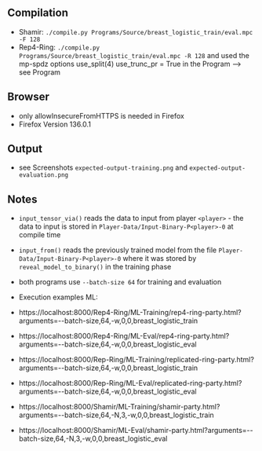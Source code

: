 ## Compilation

- Shamir: `./compile.py Programs/Source/breast_logistic_train/eval.mpc -F 128`
- Rep4-Ring: `./compile.py Programs/Source/breast_logistic_train/eval.mpc -R 128` and used the mp-spdz options use_split(4) use_trunc_pr = True in the Program --> see Program

## Browser

- only allowInsecureFromHTTPS is needed in Firefox
- Firefox Version 136.0.1

## Output

- see Screenshots `expected-output-training.png` and `expected-output-evaluation.png`

## Notes

- `input_tensor_via()` reads the data to input from player `<player>` - the data to input is stored in `Player-Data/Input-Binary-P<player>-0` at compile time
- `input_from()` reads the previously trained model from the file `Player-Data/Input-Binary-P<player>-0` where it was stored by `reveal_model_to_binary()` in the training phase
- both programs use `--batch-size 64` for training and evaluation


- Execution examples ML:
- https://localhost:8000/Rep4-Ring/ML-Training/rep4-ring-party.html?arguments=--batch-size,64,-w,0,0,breast_logistic_train
- https://localhost:8000/Rep4-Ring/ML-Eval/rep4-ring-party.html?arguments=--batch-size,64,-w,0,0,breast_logistic_eval

- https://localhost:8000/Rep-Ring/ML-Training/replicated-ring-party.html?arguments=--batch-size,64,-w,0,0,breast_logistic_train
- https://localhost:8000/Rep-Ring/ML-Eval/replicated-ring-party.html?arguments=--batch-size,64,-w,0,0,breast_logistic_eval

- https://localhost:8000/Shamir/ML-Training/shamir-party.html?arguments=--batch-size,64,-N,3,-w,0,0,breast_logistic_train
- https://localhost:8000/Shamir/ML-Eval/shamir-party.html?arguments=--batch-size,64,-N,3,-w,0,0,breast_logistic_eval
